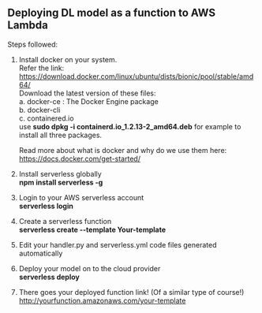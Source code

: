 ## Deploying DL model as a function to AWS Lambda
Steps followed:  
1. Install docker on your system.  
   Refer the link: https://download.docker.com/linux/ubuntu/dists/bionic/pool/stable/amd64/  
   Download the latest version of these files:  
   a. docker-ce : The Docker Engine package  
   b. docker-cli  
   c. containered.io  
   use **sudo dpkg -i containerd.io_1.2.13-2_amd64.deb** for example to install all three packages.  
   
   Read more about what is docker and why do we use them here: https://docs.docker.com/get-started/  

2. Install serverless globally  
   **npm install serverless -g**  
   
3. Login to your AWS serverless account  
   **serverless login**  
   
4. Create a serverless function  
   **serverless create --template Your-template**  
   
5. Edit your handler.py and serverless.yml code files generated automatically  

6. Deploy your model on to the cloud provider  
   **serverless deploy**  
   
7. There goes your deployed function link! (Of a similar type of course!)  
   http://yourfunction.amazonaws.com/your-template   
